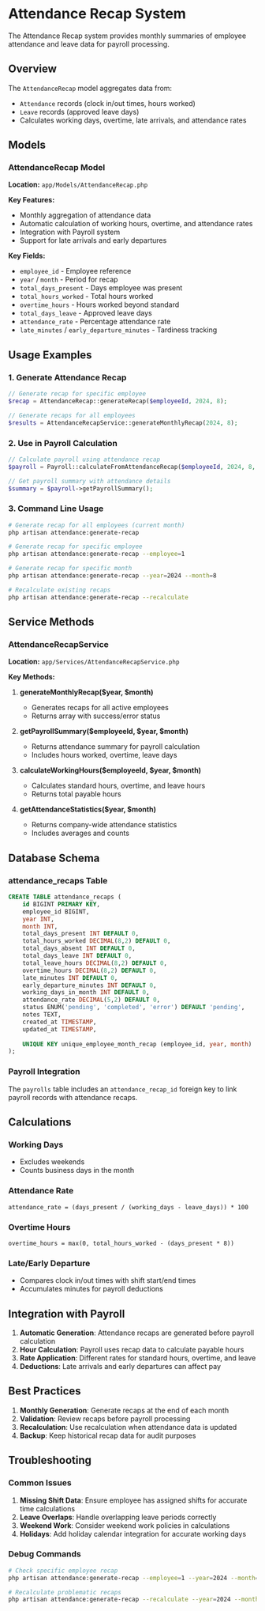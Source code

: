 # Attendance Recap System

The Attendance Recap system provides monthly summaries of employee attendance and leave data for payroll processing.

## Overview

The `AttendanceRecap` model aggregates data from:
- `Attendance` records (clock in/out times, hours worked)
- `Leave` records (approved leave days)
- Calculates working days, overtime, late arrivals, and attendance rates

## Models

### AttendanceRecap Model

**Location:** `app/Models/AttendanceRecap.php`

**Key Features:**
- Monthly aggregation of attendance data
- Automatic calculation of working hours, overtime, and attendance rates
- Integration with Payroll system
- Support for late arrivals and early departures

**Key Fields:**
- `employee_id` - Employee reference
- `year` / `month` - Period for recap
- `total_days_present` - Days employee was present
- `total_hours_worked` - Total hours worked
- `overtime_hours` - Hours worked beyond standard
- `total_days_leave` - Approved leave days
- `attendance_rate` - Percentage attendance rate
- `late_minutes` / `early_departure_minutes` - Tardiness tracking

## Usage Examples

### 1. Generate Attendance Recap

```php
// Generate recap for specific employee
$recap = AttendanceRecap::generateRecap($employeeId, 2024, 8);

// Generate recaps for all employees
$results = AttendanceRecapService::generateMonthlyRecap(2024, 8);
```

### 2. Use in Payroll Calculation

```php
// Calculate payroll using attendance recap
$payroll = Payroll::calculateFromAttendanceRecap($employeeId, 2024, 8, $hourlyRate);

// Get payroll summary with attendance details
$summary = $payroll->getPayrollSummary();
```

### 3. Command Line Usage

```bash
# Generate recap for all employees (current month)
php artisan attendance:generate-recap

# Generate recap for specific employee
php artisan attendance:generate-recap --employee=1

# Generate recap for specific month
php artisan attendance:generate-recap --year=2024 --month=8

# Recalculate existing recaps
php artisan attendance:generate-recap --recalculate
```

## Service Methods

### AttendanceRecapService

**Location:** `app/Services/AttendanceRecapService.php`

**Key Methods:**

1. **generateMonthlyRecap($year, $month)**
   - Generates recaps for all active employees
   - Returns array with success/error status

2. **getPayrollSummary($employeeId, $year, $month)**
   - Returns attendance summary for payroll calculation
   - Includes hours worked, overtime, leave days

3. **calculateWorkingHours($employeeId, $year, $month)**
   - Calculates standard hours, overtime, and leave hours
   - Returns total payable hours

4. **getAttendanceStatistics($year, $month)**
   - Returns company-wide attendance statistics
   - Includes averages and counts

## Database Schema

### attendance_recaps Table

```sql
CREATE TABLE attendance_recaps (
    id BIGINT PRIMARY KEY,
    employee_id BIGINT,
    year INT,
    month INT,
    total_days_present INT DEFAULT 0,
    total_hours_worked DECIMAL(8,2) DEFAULT 0,
    total_days_absent INT DEFAULT 0,
    total_days_leave INT DEFAULT 0,
    total_leave_hours DECIMAL(8,2) DEFAULT 0,
    overtime_hours DECIMAL(8,2) DEFAULT 0,
    late_minutes INT DEFAULT 0,
    early_departure_minutes INT DEFAULT 0,
    working_days_in_month INT DEFAULT 0,
    attendance_rate DECIMAL(5,2) DEFAULT 0,
    status ENUM('pending', 'completed', 'error') DEFAULT 'pending',
    notes TEXT,
    created_at TIMESTAMP,
    updated_at TIMESTAMP,
    
    UNIQUE KEY unique_employee_month_recap (employee_id, year, month)
);
```

### Payroll Integration

The `payrolls` table includes an `attendance_recap_id` foreign key to link payroll records with attendance recaps.

## Calculations

### Working Days
- Excludes weekends
- Counts business days in the month

### Attendance Rate
```
attendance_rate = (days_present / (working_days - leave_days)) * 100
```

### Overtime Hours
```
overtime_hours = max(0, total_hours_worked - (days_present * 8))
```

### Late/Early Departure
- Compares clock in/out times with shift start/end times
- Accumulates minutes for payroll deductions

## Integration with Payroll

1. **Automatic Generation**: Attendance recaps are generated before payroll calculation
2. **Hour Calculation**: Payroll uses recap data to calculate payable hours
3. **Rate Application**: Different rates for standard hours, overtime, and leave
4. **Deductions**: Late arrivals and early departures can affect pay

## Best Practices

1. **Monthly Generation**: Generate recaps at the end of each month
2. **Validation**: Review recaps before payroll processing
3. **Recalculation**: Use recalculation when attendance data is updated
4. **Backup**: Keep historical recap data for audit purposes

## Troubleshooting

### Common Issues

1. **Missing Shift Data**: Ensure employee has assigned shifts for accurate time calculations
2. **Leave Overlaps**: Handle overlapping leave periods correctly
3. **Weekend Work**: Consider weekend work policies in calculations
4. **Holidays**: Add holiday calendar integration for accurate working days

### Debug Commands

```bash
# Check specific employee recap
php artisan attendance:generate-recap --employee=1 --year=2024 --month=8

# Recalculate problematic recaps
php artisan attendance:generate-recap --recalculate --year=2024 --month=8
``` 
